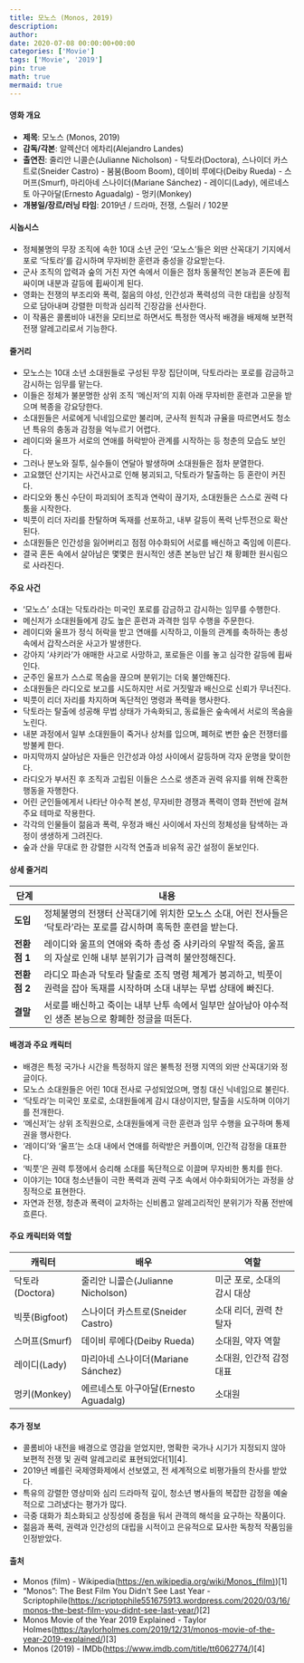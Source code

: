 ```yaml
---
title: 모노스 (Monos, 2019)
description: 
author: 
date: 2020-07-08 00:00:00+00:00
categories: ['Movie']
tags: ['Movie', '2019']
pin: true
math: true
mermaid: true
---
```

#### 영화 개요

- **제목**: 모노스 (Monos, 2019)  
- **감독/각본**: 알렉산더 에차리(Alejandro Landes)  
- **출연진**: 줄리안 니콜슨(Julianne Nicholson) - 닥토라(Doctora), 스나이더 카스트로(Sneider Castro) - 붐붐(Boom Boom), 데이비 루에다(Deiby Rueda) - 스머프(Smurf), 마리아네 스나이더(Mariane Sánchez) - 레이디(Lady), 에르네스토 아구아달(Ernesto Aguadalg) - 멍키(Monkey)  
- **개봉일/장르/러닝 타임**: 2019년 / 드라마, 전쟁, 스릴러 / 102분  

#### 시놉시스

- 정체불명의 무장 조직에 속한 10대 소년 군인 ‘모노스’들은 외딴 산꼭대기 기지에서 포로 ‘닥토라’를 감시하며 무자비한 훈련과 충성을 강요받는다.  
- 군사 조직의 압력과 숲의 거친 자연 속에서 이들은 점차 동물적인 본능과 혼돈에 휩싸이며 내분과 갈등에 휩싸이게 된다.  
- 영화는 전쟁의 부조리와 폭력, 젊음의 야성, 인간성과 폭력성의 극한 대립을 상징적으로 담아내며 강렬한 미학과 심리적 긴장감을 선사한다.  
- 이 작품은 콜롬비아 내전을 모티브로 하면서도 특정한 역사적 배경을 배제해 보편적 전쟁 알레고리로서 기능한다.  

#### 줄거리

- 모노스는 10대 소년 소대원들로 구성된 무장 집단이며, 닥토라라는 포로를 감금하고 감시하는 임무를 맡는다.  
- 이들은 정체가 불분명한 상위 조직 ‘메신저’의 지휘 아래 무자비한 훈련과 고문을 받으며 복종을 강요당한다.  
- 소대원들은 서로에게 닉네임으로만 불리며, 군사적 원칙과 규율을 따르면서도 청소년 특유의 충동과 감정을 억누르기 어렵다.  
- 레이디와 울프가 서로의 연애를 허락받아 관계를 시작하는 등 청춘의 모습도 보인다.  
- 그러나 분노와 질투, 실수들이 연달아 발생하며 소대원들은 점차 분열한다.  
- 고요했던 산기지는 사건사고로 인해 붕괴되고, 닥토라가 탈출하는 등 혼란이 커진다.  
- 라디오와 통신 수단이 파괴되어 조직과 연락이 끊기자, 소대원들은 스스로 권력 다툼을 시작한다.  
- 빅풋이 리더 자리를 찬탈하며 독재를 선포하고, 내부 갈등이 폭력 난투전으로 확산된다.  
- 소대원들은 인간성을 잃어버리고 점점 야수화되어 서로를 배신하고 죽임에 이른다.  
- 결국 혼돈 속에서 살아남은 몇몇은 원시적인 생존 본능만 남긴 채 황폐한 원시림으로 사라진다.  

#### 주요 사건

- ‘모노스’ 소대는 닥토라라는 미국인 포로를 감금하고 감시하는 임무를 수행한다.  
- 메신저가 소대원들에게 강도 높은 훈련과 과격한 임무 수행을 주문한다.  
- 레이디와 울프가 정식 허락을 받고 연애를 시작하고, 이들의 관계를 축하하는 총성 속에서 갑작스러운 사고가 발생한다.  
- 강아지 ‘샤키라’가 애매한 사고로 사망하고, 포로들은 이를 놓고 심각한 갈등에 휩싸인다.  
- 군주인 울프가 스스로 목숨을 끊으며 분위기는 더욱 불안해진다.  
- 소대원들은 라디오로 보고를 시도하지만 서로 거짓말과 배신으로 신뢰가 무너진다.  
- 빅풋이 리더 자리를 차지하며 독단적인 명령과 폭력을 행사한다.  
- 닥토라는 탈출에 성공해 무법 상태가 가속화되고, 동료들은 숲속에서 서로의 목숨을 노린다.  
- 내분 과정에서 일부 소대원들이 죽거나 상처를 입으며, 폐허로 변한 숲은 전쟁터를 방불케 한다.  
- 마지막까지 살아남은 자들은 인간성과 야성 사이에서 갈등하며 각자 운명을 맞이한다.  
- 라디오가 부서진 후 조직과 고립된 이들은 스스로 생존과 권력 유지를 위해 잔혹한 행동을 자행한다.  
- 어린 군인들에게서 나타난 야수적 본성, 무자비한 경쟁과 폭력이 영화 전반에 걸쳐 주요 테마로 작용한다.  
- 각각의 인물들이 젊음과 폭력, 우정과 배신 사이에서 자신의 정체성을 탐색하는 과정이 생생하게 그려진다.  
- 숲과 산을 무대로 한 강렬한 시각적 연출과 비유적 공간 설정이 돋보인다.  

#### 상세 줄거리

| **단계**   | **내용**                                                                                                     |
|------------|--------------------------------------------------------------------------------------------------------------|
| **도입**  | 정체불명의 전쟁터 산꼭대기에 위치한 모노스 소대, 어린 전사들은 ‘닥토라’라는 포로를 감시하며 혹독한 훈련을 받는다.          |
| **전환점 1** | 레이디와 울프의 연애와 축하 총성 중 샤키라의 우발적 죽음, 울프의 자살로 인해 내부 분위기가 급격히 불안정해진다.                  |
| **전환점 2** | 라디오 파손과 닥토라 탈출로 조직 명령 체계가 붕괴하고, 빅풋이 권력을 잡아 독재를 시작하며 소대 내부는 무법 상태에 빠진다.          |
| **결말**   | 서로를 배신하고 죽이는 내부 난투 속에서 일부만 살아남아 야수적인 생존 본능으로 황폐한 정글을 떠돈다.                              |

#### 배경과 주요 캐릭터

- 배경은 특정 국가나 시간을 특정하지 않은 불특정 전쟁 지역의 외딴 산꼭대기와 정글이다.  
- 모노스 소대원들은 어린 10대 전사로 구성되었으며, 명칭 대신 닉네임으로 불린다.  
- ‘닥토라’는 미국인 포로로, 소대원들에게 감시 대상이지만, 탈출을 시도하며 이야기를 전개한다.  
- ‘메신저’는 상위 조직원으로, 소대원들에게 극한 훈련과 임무 수행을 요구하며 통제권을 행사한다.  
- ‘레이디’와 ‘울프’는 소대 내에서 연애를 허락받은 커플이며, 인간적 감정을 대표한다.  
- ‘빅풋’은 권력 투쟁에서 승리해 소대를 독단적으로 이끌며 무자비한 통치를 한다.  
- 이야기는 10대 청소년들이 극한 폭력과 권력 구조 속에서 야수화되어가는 과정을 상징적으로 표현한다.  
- 자연과 전쟁, 청춘과 폭력이 교차하는 신비롭고 알레고리적인 분위기가 작품 전반에 흐른다.  

#### 주요 캐릭터와 역할

| **캐릭터**    | **배우**               | **역할**                       |
|---------------|------------------------|-------------------------------|
| 닥토라(Doctora)    | 줄리안 니콜슨(Julianne Nicholson) | 미군 포로, 소대의 감시 대상          |
| 빅풋(Bigfoot)      | 스나이더 카스트로(Sneider Castro)  | 소대 리더, 권력 찬탈자               |
| 스머프(Smurf)      | 데이비 루에다(Deiby Rueda)       | 소대원, 약자 역할               |
| 레이디(Lady)       | 마리아네 스나이더(Mariane Sánchez) | 소대원, 인간적 감정 대표              |
| 멍키(Monkey)       | 에르네스토 아구아달(Ernesto Aguadalg) | 소대원                           |

#### 추가 정보

- 콜롬비아 내전을 배경으로 영감을 얻었지만, 명확한 국가나 시기가 지정되지 않아 보편적 전쟁 및 권력 알레고리로 표현되었다[1][4].  
- 2019년 베를린 국제영화제에서 선보였고, 전 세계적으로 비평가들의 찬사를 받았다.  
- 특유의 강렬한 영상미와 심리 드라마적 깊이, 청소년 병사들의 복잡한 감정을 예술적으로 그려냈다는 평가가 많다.  
- 극중 대화가 최소화되고 상징성에 중점을 둬서 관객의 해석을 요구하는 작품이다.  
- 젊음과 폭력, 권력과 인간성의 대립을 시적이고 은유적으로 묘사한 독창적 작품임을 인정받았다.  

#### 출처

- Monos (film) - Wikipedia(https://en.wikipedia.org/wiki/Monos_(film))[1]  
- “Monos”: The Best Film You Didn't See Last Year - Scriptophile(https://scriptophile551675913.wordpress.com/2020/03/16/monos-the-best-film-you-didnt-see-last-year/)[2]  
- Monos Movie of the Year 2019 Explained - Taylor Holmes(https://taylorholmes.com/2019/12/31/monos-movie-of-the-year-2019-explained/)[3]  
- Monos (2019) - IMDb(https://www.imdb.com/title/tt6062774/)[4]
